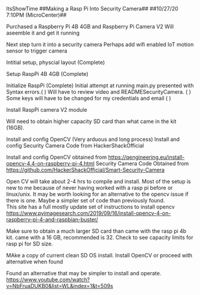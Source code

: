 ItsShowTime
##Making a Rasp Pi Into Security Camera## ##10/27/20 7:10PM (MicroCenter)##

Purchased a Raspberry Pi 4B 4GB and Raspberry Pi Camera V2 Will aseemble it and get it running

Next step turn it into a security camera Perhaps add wifi enabled IoT motion sensor to trigger camera

Intitial setup, physcial layout (Complete)

Setup RaspPi 4B 4GB (Complete)

Initialize RaspPi (Complete)
    Initial attempt at running main.py presented with Syntax errors.( )
    Will have to review video and READMESecurityCamera. ( )
    Some keys will have to be changed for my credentials and email  ( )
    
Install RaspPi camera V2 module

Will need to obtain higher capacity SD card than what came in the kit (16GB).

Install and config OpenCV (Very arduous and long process)
Install and config Security Camera Code from HackerShackOfficial

   Install and config OpenCV obtained from https://qengineering.eu/install-opencv-4.4-on-raspberry-pi-4.html
   Security Camera Code Obtained from https://github.com/HackerShackOfficial/Smart-Security-Camera

Open CV will take about 2-4 hrs to compile and install.  Most of the setup is new to me because of never having worked with a rasp pi before or linux/unix.  It may be worth looking for an alternative to the opencv issue if there is one.  Maybe a simpler set of code than previously found.  
This site has a full mostly update set of instructions to install opencv
https://www.pyimagesearch.com/2019/09/16/install-opencv-4-on-raspberry-pi-4-and-raspbian-buster/

Make sure to obtain a much larger SD card than came with the rasp pi 4b kit.  came with a 16 GB, recommended is 32.
Check to see capacity limits for rasp pi for SD size.

MAke a copy of current clean SD OS install.
Install OpenCV or proceed with alternative when found


Found an alternative that may be simpler to install and operate.
https://www.youtube.com/watch?v=NbFruaDUKB0&list=WL&index=1&t=509s
